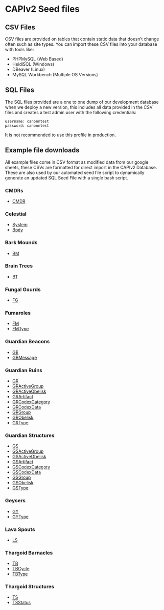 # CAPIv2 Seed files

## CSV Files

CSV files are provided on tables that contain static data that doesn't change often such as site types. You can import these CSV files into your database with tools like:

* PHPMySQL (Web Based)
* HeidiSQL (Windows)
* DBeaver (Linux)
* MySQL Workbench (Multiple OS Versions)

## SQL Files

The SQL files provided are a one to one dump of our development database when we deploy a new version, this includes all data provided in the CSV files and creates a test admin user with the following credentials:

```
username: canonntest
password: canonntest
```

It is not recommended to use this profile in production.

## Example file downloads

All example files come in CSV format as modified data from our google sheets, these CSVs are formatted for direct import in the CAPIv2 Database. These are also used by our automated seed file script to dynamically generate an updated SQL Seed File with a single bash script.

### CMDRs
* [CMDR](https://docs.google.com/spreadsheets/d/e/2PACX-1vTTytmcMSOtVWIczIwHDXRt-zxICYt9rVmZl5hZe3ChEwuyNVIIiMIcWQbs3PcRc-hMOOF7MAZ8lujH/pub?gid=0&single=true&output)

### Celestial
* [System](https://docs.google.com/spreadsheets/d/e/2PACX-1vSfQCur4X4NebTeT8LMn4tFlwVDuJLRoF5apWg0pzHAJUbjQjdBlIcNe6y2HsShrUpPnSjY4v6fWxVf/pub?gid=0&single=true&output)
* [Body](https://docs.google.com/spreadsheets/d/e/2PACX-1vQeALF5cIrs55UU_WSSamuzTW140oGRXANjk3A0g5PN84iK_qrrMa6To1bvSGrR5oSjC4vtUGbfazge/pub?gid=0&single=true&output)

### Bark Mounds
* [BM](https://docs.google.com/spreadsheets/d/e/2PACX-1vRg0MK3POtXYWmb7WP04g83W8mY6eI5SBDbCuj3T3shi5-D9KyTenBbUSZAB4L1AJ-xqmfqiT2c51cm/pub?gid=0&single=true&output)

### Brain Trees
* [BT](https://docs.google.com/spreadsheets/d/e/2PACX-1vTwBVREDc6KaznttjmAcDS9gjrqpYtwkw2iFqXQIB-lHD5EovKFbLx5S0SEd6QPZ08vpjWWAo5kSfvq/pub?gid=0&single=true&output)

### Fungal Gourds
* [FG](https://docs.google.com/spreadsheets/d/e/2PACX-1vQZkBIEgxKj8pEqKVUPDV4Yu-JyjkAheM7ZewZTIngiIRFrAcBuk2j566PsCdi8ECmISBuNsOYW8nRk/pub?gid=0&single=true&output)

### Fumaroles
* [FM](https://docs.google.com/spreadsheets/d/e/2PACX-1vS07uQ_8k8Fj9RTClYF0HFjMIGrbFex-9msjQ84ORxxjAUw8U-OlUjhv3rlO0lM7ZIUKtT9eiZFscAP/pub?gid=0&single=true&output)
* [FMType](https://docs.google.com/spreadsheets/d/e/2PACX-1vSTjQtbaHLiVqYg2nAPtQS6Hf8f56jZmBqoukbhTVAB3i_qO1hN7HxylMVIPR7wPGWmCyuegYuj4khU/pub?gid=0&single=true&output)

### Guardian Beacons
* [GB](https://docs.google.com/spreadsheets/d/e/2PACX-1vTSTDGizsR3KhGcDA00T92P89ckkc0HMULYvcSr09Xegq2HUzoAOaV7GglXDbOgzem7lv5gmRHV5SlK/pub?gid=0&single=true&output)
* [GBMessage](https://docs.google.com/spreadsheets/d/e/2PACX-1vQYOVeocUtvKp-J_cGpRoD5BmZ--HI6ALOR1lxgCwl8IwCKUCbuhizAqXuHNivYry5wEAMi09KxhFAM/pub?gid=0&single=true&output)

### Guardian Ruins
* [GR](https://docs.google.com/spreadsheets/d/e/2PACX-1vSvO_TwJ0xmAU8yB1CdYG4ZKM6m4sbiDDqqPAE6alokakvRsB0q4udPXZz2Kb0of6PUdrQGugDvrZcR/pub?gid=0&single=true&output)
* [GRActiveGroup](https://docs.google.com/spreadsheets/d/e/2PACX-1vRfZMSnrVzPwQH_uDhHXggpBEWfO_sqZIJnhgruIpmG_NWLAV5xfKlp5uEHCctCio0g7sErJJDpmdDR/pub?gid=0&single=true&output)
* [GRActiveObelisk](https://docs.google.com/spreadsheets/d/e/2PACX-1vTA_e6lY8J-KNmjzp8SmXWo_bSQjJA0tnlvHBoBo3RCAsa6Kz6X9EAiCfPViqivTTAq48uHaZ92fFSB/pub?gid=0&single=true&output)
* [GRArtifact](https://docs.google.com/spreadsheets/d/e/2PACX-1vS6qxUh2QIL8IpxpVqWNgDgQfShA2o0-L1Sd180r9VthbCHfHiWQigwrOYte2eve5mfQCfcGa6BOOkQ/pub?gid=0&single=true&output)
* [GRCodexCategory](https://docs.google.com/spreadsheets/d/e/2PACX-1vRoWahlCQX-v11grlQYlKOO-uWE9nKfCDTkAu0qEs8Rh4rwGR0uVXTO9vK8H2Uv2rsWgKkYfxf36or3/pub?gid=0&single=true&output)
* [GRCodexData](https://docs.google.com/spreadsheets/d/e/2PACX-1vSgRx6ckAOpdWjHHiY9NitAfjucYZn3hxo8qe6_nifWqlxI7Kqt_R_JjhTZINwUvbA415dxHkGgieGL/pub?gid=0&single=true&output)
* [GRGroup](https://docs.google.com/spreadsheets/d/e/2PACX-1vTs-sVLK3E3sKE2hdFfRAr3hfWdLZ5gdYz498S9kCs8gsE2zKg0qPyi6-JZnV2ZRxDcTcA4hujled_V/pub?gid=0&single=true&output)
* [GRObelisk](https://docs.google.com/spreadsheets/d/e/2PACX-1vTDVC_4cI6e_Dx1baM1iGUTLoIHXI9Wd6qeOtpa9v21h23sYXdnOG_F7FUK6_gLmg_jxx3MLoBcHOah/pub?gid=0&single=true&output)
* [GRType](https://docs.google.com/spreadsheets/d/e/2PACX-1vTO9SEo9R85o6bD8D_ix0hpPN7hARiWHZDbgJi0KihqzXAkTRnh79bRTOa6RUCPJ-CX2WRhMuyF-bDi/pub?gid=0&single=true&output)

### Guardian Structures
* [GS](https://docs.google.com/spreadsheets/d/e/2PACX-1vR_o5nAEbbTbtFPv4XE_r_V4LEWPTJWLHYjAAri_jzSrfLz9JnzHKEKj8Hu8FQOMoA-gLLmmIxkD42d/pub?gid=0&single=true&output)
* [GSActiveGroup](https://docs.google.com/spreadsheets/d/e/2PACX-1vQquPoDfXYsqmON5MeiIxrf3j7RU7WUzzEyjUBJcsp_NG6Y7o8Ql7wkR8IkSZN_3F0u_gUeXfGcEqf-/pub?gid=0&single=true&output)
* [GSActiveObelisk](https://docs.google.com/spreadsheets/d/e/2PACX-1vTq8Ya_dLPFqJaSbnrpgnnZW6LvBDUUmCWsuZZWzbSPw9YxXZfz4F1Y2jwFjg6CkfFo8r-SwdmObNU4/pub?gid=0&single=true&output)
* [GSArtifact](https://docs.google.com/spreadsheets/d/e/2PACX-1vQN7Hhufqq-ulkQvHNn59AMkrNLQFogJ0q4hN7s-v-fWkp0Rxee8nj5khfkCgCQQiHN0vg2270ZtgnW/pub?gid=0&single=true&output)
* [GSCodexCategory](https://docs.google.com/spreadsheets/d/e/2PACX-1vTuuKnyMLnW4iqBviAXIyI-xge4yOHzwLTLLFe1yZhNOhEECNOA73vNMEBYVQ3l167fXmLgq9FGn_RZ/pub?gid=0&single=true&output)
* [GSCodexData](https://docs.google.com/spreadsheets/d/e/2PACX-1vSdq5Lh16U7fU1mA1VVgfdvSyaFc99-GMgUK-rJmbNjGmgmAorQOcvcjVX-PXuC_xfBzet_I1sgmYym/pub?gid=0&single=true&output)
* [GSGroup](https://docs.google.com/spreadsheets/d/e/2PACX-1vSg7-PW-XVv_nEfVMg3JzVy-wvK9htFe-SfQB4tuHQRNK12ieGFWfgN-19L6fqVEh-KAILQfzJyODqH/pub?gid=0&single=true&output)
* [GSObelisk](https://docs.google.com/spreadsheets/d/e/2PACX-1vSqJ-3tA13lJ6ZAYFalJWjO4rTZiG5AEcTBvq6sD5ziLxlFjuYxtxFhkfEkgUC1v7-W8k-fdN8EC4oE/pub?gid=0&single=true&output)
* [GSType](https://docs.google.com/spreadsheets/d/e/2PACX-1vQ0B6R9Avt4lId7YxM-6fKsZtHxp78hlnaGD__9yYcXQrKPRyUxyp82_9Yx2V5pCEjExlPDpzH6BC4J/pub?gid=0&single=true&output)

### Geysers
* [GY](https://docs.google.com/spreadsheets/d/e/2PACX-1vTtOmCgl3SB1ueNviOKMW5gnDuArjjfBJap-W-lC25_TqlqtXbMf5GLlDYY_mpjIAAacAoz_fUZv06k/pub?gid=0&single=true&output)
* [GYType](https://docs.google.com/spreadsheets/d/e/2PACX-1vQ6wgzFhM6A3dte0LLyb99SFUWK0IzMT8Uqx8BlGAM3_InuNIeitQEsvoIs1lqjRVz4kDPUkxNkDMQs/pub?gid=0&single=true&output)

### Lava Spouts
* [LS](https://docs.google.com/spreadsheets/d/e/2PACX-1vTcivnSa87wDN1v1nI3NoTXczo8a0uC_V9o8QwQ3WExp2DPv5xNnIjp7CcqaCUWDe8eVy4uJps9MFNb/pub?gid=0&single=true&output)

### Thargoid Barnacles
* [TB](https://docs.google.com/spreadsheets/d/e/2PACX-1vTUQsBr9nCTNl_PxHOi8O9VAEvgFtlCFH7reGMbam0FIP7SLJtDIz2_wEI8w4yTxevilrctlrk4Mnoz/pub?gid=0&single=true&output)
* [TBCycle](https://docs.google.com/spreadsheets/d/e/2PACX-1vTwm3_zkk1fzuFO4Rdh-VmC6Fbupdxryggp4LHbtX8QX9FjrSBjBK4MLE-Ping0gq5jHarr5rUoXXuK/pub?gid=0&single=true&output)
* [TBType](https://docs.google.com/spreadsheets/d/e/2PACX-1vQ8nr6m-Qt70RhzXOQ_AjRd6q8jk4D8IEF0LPLWsUMoBvbkRh7XzTb3V-xR8EXakpB_tUR8k4Dvm6TB/pub?gid=0&single=true&output)

### Thargoid Structures
* [TS](https://docs.google.com/spreadsheets/d/e/2PACX-1vS7-JB6SchZ76dMbq08lFxH7ijZuZ-b02gY210o2Ge1cpMV1HSXYwo-DFRlYB1gea93bOwaKU8oemS6/pub?gid=0&single=true&output)
* [TSStatus](https://docs.google.com/spreadsheets/d/e/2PACX-1vRHH7eDa-q5U1jBAMzW-I_N15wOhWe4sg_IfOpywyKGfBQ4T_k-RKw1PGV9KjXbkGOwODreNtG5xVKn/pub?gid=0&single=true&output)
